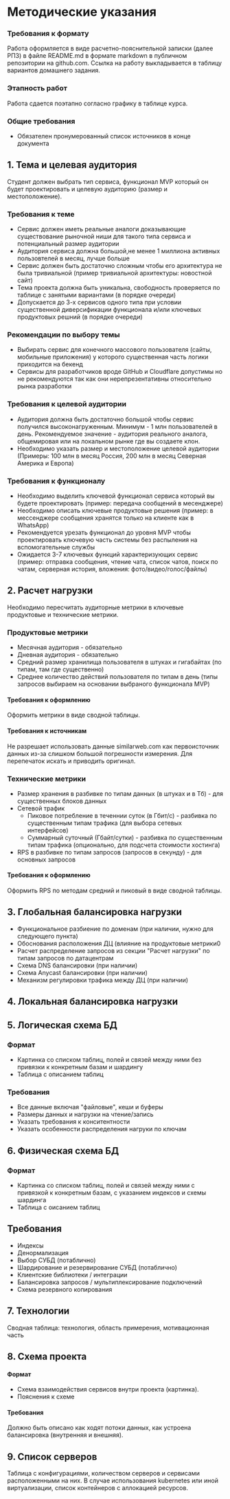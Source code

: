 # Методические указания
### Требования к формату
Работа оформляется в виде расчетно-пояснительной записки (далее РПЗ) в файле README.md в формате markdown в публичном репозитории на github.com. Ссылка на работу выкладывается в таблицу вариантов домашнего задания.
### Этапность работ
Работа сдается поэтапно согласно графику в таблице курса.
### Общие требования
* Обязателен пронумерованный список источников в конце документа
## 1. Тема и целевая аудитория
Студент должен выбрать тип сервиса, функционал MVP который он будет проектировать и целевую аудиторию (размер и местоположение).
### Требования к теме
* Сервис должен иметь реальные аналоги доказывающие существование рыночной ниши для такого типа сервиса и потенциальный размер аудитории
* Аудитория сервиса должна большой,не менее 1 миллиона активных пользовтелей в месяц, лучше больше
* Сервис должен быть достаточно сложным чтобы его архитектура не была тривиальной (пример тривиальной архитектуры: новостной сайт)
* Тема проекта должна быть уникальна, свободность проверяется по таблице с занятыми вариантами (в порядке очереди)
* Допускается до 3-х сервисов одного типа при условии существенной диверсификации функционала и/или ключевых продуктовых решний (в порядке очереди)
### Рекомендации по выбору темы
* Выбирать сервис для конечного массового пользователя (сайты, мобильные приложения) у которого существенная часть логики приходится на бекенд
* Сервисы для разработчиков вроде GitHub и Cloudflare допустимы но не рекомендуются так как они нерепрезентативны относительно рынка разработки
### Требования к целевой аудитории
* Аудитория должна быть достаточно большой чтобы сервис получился высоконагруженным. Минимум - 1 млн пользователей в день. Рекомендуемое значение - аудитория реального аналога, общемировая или на локальном рынке где вы создаете клон.
* Необходимо указать размер и местоположение целевой аудитории (Примеры: 100 млн в месяц Россия, 200 млн в месяц Северная Америка и Европа)
### Требования к функционалу
* Необходимо выделить ключевой функционал сервиса который вы будете проектировать (пример: передача сообщений в месенджере)
* Необходимо описать ключевые продуктовые решения (пример: в мессенджере сообщения хранятся только на клиенте как в WhatsApp)
* Рекомендуется урезать функционал до уровня MVP чтобы проектировать ключевую часть системы без распыления на вспомогательные службы
* Ожидается 3-7 ключевых функций характеризующих сервис (пример: отправка сообщения, чтение чата, список чатов, поиск по чатам, серверная история, вложения: фото/видео/голос/файлы)
## 2. Расчет нагрузки
Необходимо пересчитать аудиторные метрики в ключевые продуктовые и технические метрики.
### Продуктовые метрики
* Месячная аудитория - обязательно
* Дневная аудитория - обязательно
* Средний размер хранилища пользователя в штуках и гигабайтах (по типам, там где существенно)
* Среднее количество действий пользователя по типам в день (типы запросов выбираем на основании выбраного функционала MVP)
#### Требования к оформлению
Оформить метрики в виде сводной таблицы.
#### Требования к источникам
Не разрешает использовать данные similarweb.com как первоисточник данных из-за слишком большой погрешности измерения.
Для перепечаток искать и приводить оригинал.
### Технические метрики
* Размер хранения в разбивке по типам данных (в штуках и в Тб) - для существенных блоков данных
* Сетевой трафик
  * Пиковое потребление в теченнии суток (в Гбит/с) - разбивка по существенным типам трафика (для выбора сетевых интерфейсов)
  * Суммарный суточный (Гбайт/сутки) - разбивка по существенным типам трафика (опционально, для подсчета стоимости хостинга)
* RPS в разбивке по типам запросов (запросов в секунду) - для основных запросов
#### Требования к оформлению
Оформить RPS по методам средний и пиковый в виде сводной таблицы.
## 3. Глобальная балансировка нагрузки
* Функциональное разбиение по доменам (при наличии, нужно для следующего пункта)
* Обоснования расположения ДЦ (влияние на продуктовые метрики0
* Расчет распределение запросов из секции "Расчет нагрузки" по типам запросов по датацентрам
* Схема DNS балансировки (при наличии)
* Схема Anycast балансировки (при наличии)
* Механизм регулировки трафика между ДЦ (при наличии)
## 4. Локальная балансировка нагрузки
## 5. Логическая схема БД
### Формат
* Картинка со списком таблиц, полей и связей между ними без привязки к конкретным базам и шардингу
* Таблица с описанием таблиц
### Требования
* Все данные включая "файловые", кеши и буферы
* Размеры данных и нагрузки на чтение/запись
* Указать требования к конситентности
* Указать особенности распределения нагруки по ключам
## 6. Физическая схема БД
### Формат
* Картинка со списком таблиц, полей и связей между ними с привязкой к конкретным базам, с указанием индексов и схемы шардинга
* Таблица с оисанием таблиц
## Требования
* Индексы
* Денормализация
* Выбор СУБД (потаблично)
* Шардирование и резервирование СУБД (потаблично)
* Клиентские библиотеки / интеграции
* Балансировка запросов / мультиплексирование подключений
* Схема резервного копирования
## 7. Технологии
Сводная таблица: технология, область примерения, мотивационная часть
## 8. Схема проекта
#### Формат
* Схема взаимодействия сервисов внутри проекта (картинка).
* Пояснения к схеме
#### Требования
Должно быть описано как ходят потоки данных, как устроена балансировка (внутренняя и внешняя).
## 9. Список серверов
Таблица с конфигурациями, количеством серверов и сервисами расположенными на них. В случае использования kubernetes или иной виртуализации, список контейнеров с аллокацией ресурсов.
